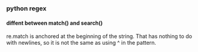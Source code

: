 ### python regex
#### diffent between match() and search()
re.match is anchored at the beginning of the string. That has nothing to do with newlines, so it is not the same as using ^ in the pattern.